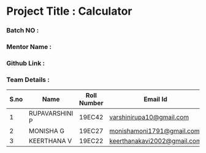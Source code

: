 # Project Title : Calculator
### Batch NO :
### Mentor Name :
### Github Link : 
### Team Details :
| S.no  | Name  | Roll Number  | Email Id  |
|-------|-------|--------------|-----------|
| 1  |RUPAVARSHINI P   |19EC42   |varshinirupa10@gmail.com   |
|  2 |MONISHA G   |19EC27   |monishamoni1791@gmail.com   |
| 3  |KEERTHANA V   |19EC22   |keerthanakavi2002@gmail.com   |
